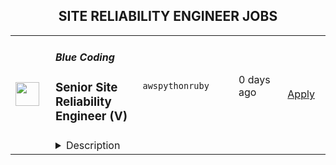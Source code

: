 <div align="center"><h2>SITE RELIABILITY ENGINEER JOBS</h2></div><table><tr>
                <td width="100" height="100" rowspan="2">
                    <img src="https://media.licdn.com/dms/image/C4D0BAQHlK67hgnhzQw/company-logo_200_200/0/1631346154820?e=2147483647&v=beta&t=_R2Ssj7L_f4xqmSCcq0nOLCyCz0QN2lFnHssxxhj3YY" width="38px" height="auto">
                </td>
                <td width="300">
                    <h5>Blue Coding</h5>
                    <h3>Senior Site Reliability Engineer (V)</h3>
                </td>
                <td width="300">
                    <code>aws</code><code>python</code><code>ruby</code>
                </td>
                <td width="200">
                <text>0 days ago</text>
                </td>
                <td width="100" rowspan="2">
                <a href="https://www.realworkfromanywhere.com/jobs/senior-site-reliability-engineer-v-blue-coding-3147" align="right" target="_blank">Apply</a>
                </td>
            </tr>
            <tr>
                <td colspan="3">
                <details><summary>Description</summary>
                <div><b style="font-size: 24px">Why Blue Coding?</b><span style="font-size: 24px">&nbsp;</span></div><div><br></div><div>At Blue Coding, we specialize in hiring excellent developers and amazing people from all over Latin America and other parts of the world. For the past 11 years, we’ve helped cutting-edge companies in the United States and Canada build great development teams and develop great products. Large multinationals, digital agencies, Saas providers, and software consulting firms are just a few of our clients. Our team of over 150 engineers, project managers, QA, UX/UI designers, and many more is distributed in more than 10 countries across the Americas. We are a fully remote company working with a wide array of technologies, and we have expertise in every stage of the software development process.</div><div><br></div><div>Our team is highly connected, united, and culturally diverse, and our collaborators are involved in many initiatives around the world, from wildlife preservation to volunteering at local charities. We stand for honesty, fairness, respect, efficiency, hard work, and cooperation.</div><div><br></div><div><b style="font-size: 13pt;">What are we looking for?</b></div><div><br></div><div><span style="font-size: 16px;">In this opportunity, we are looking for an experienced Site Reliability Engineer to work with one of our foreign clients, a corporation that, through its subsidiaries, provides life insurance protection targeted to the middle American market. They're transforming how technology powers the life insurance experience. To support their ambitious growth goals, they’re evolving from a traditional Network Operations Center (NOC) model to a modern, hybrid Site Reliability Engineering (SRE) approach.</span></div><div><br></div><div><span style="font-size: 16px;">This is a rare opportunity to be the very</span><b style="font-size: 16px;"> first SRE hire</b><span style="font-size: 16px;">—you won’t just support reliability, </span><b style="font-size: 16px;">you’ll define it</b><span style="font-size: 16px;">. From shaping processes and selecting tools to mentoring engineers and building automation, you’ll help them create a high-performing reliability function from the ground up.</span></div><div><br></div><div><br></div><div><b style="font-size: 13pt;">What's unique about this job?</b></div><div><br></div><div><span style="font-size: 16px;">Through innovation in product design and distribution that provides access to the middle market, including call center and web-enabled sales and underwriting processes, quick issuance of policies, and an emphasis on products not medically underwritten at the time of sale, the company seeks to make life insurance more affordable for the middle market. </span></div><h3>Here are some of the exciting day-to-day challenges you will face in this role:</h3><li><b>Build the foundation</b>: Design and implement SRE best practices, processes, and tooling.</li><li><b>Lead operational transformation</b>: Help transition their NOC into a technically empowered, automation-driven reliability team.</li><li><b>Own observability and monitoring</b>: Drive improvements in system monitoring, alerting, and dashboards using tools like&nbsp;<b>Grafana</b>,&nbsp;<b>CloudWatch</b>, and&nbsp;<b>Datadog</b>.</li><li><b>Automate everything</b>: Reduce manual effort and increase resilience through&nbsp;<b>Terraform</b>, scripting, and cloud-native automation.</li><li><b>Define and measure reliability</b>: Establish&nbsp;<b>SLIs</b>,&nbsp;<b>SLOs</b>, and&nbsp;<b>error budgets</b>&nbsp;that keep the team accountable to high uptime and stability goals.</li><li><b>Collaborate and mentor</b>: Work closely with DevOps, SysOps, and engineering teams while helping&nbsp;<b>upskill existing NOC engineers</b>.</li><li><b>Be a change agent</b>: Bring a forward-looking mindset, driving cultural and technical change across the organization.</li>,<h3>You will shine if you have:</h3><li>5+ years in SRE, DevOps, or advanced systems engineering roles.</li><li>Proven experience building or transforming SRE practices—you know what it takes to stand up a new function.</li><li>Experience in creating and managing, reporting, and analyzing stability metrics.</li><li>Strong AWS expertise.</li><li>Strong experience with Secrets Management tooling like AWS Secrets Manager, HashiCorp Vault, Keeper, or Infisical strongly desired.</li><li>Experience in the Atlassian tool platform (Jira, Confluence, Bitbucket) strongly desired.</li><li>Hands-on experience with Terraform and infrastructure-as-code. This should include tools like Chef, Puppet, or Ansible.</li><li>Proficiency in Python and/or Ruby for automation and integrations.</li><li>Expertise in monitoring, observability, incident response, and service reliability.</li><li>Ability to define SLIs/SLOs and build data-driven operational metrics.</li><li>Excellent collaborator with a passion for mentorship and team growth.</li>,<h3>It doesn’t hurt if you also have:</h3><li>AWS certifications are highly preferred</li><li>Experience in insurance, fintech, or other regulated industries.</li><li>Familiarity with <a rel="noopener noreferrer" class="postings-link" href="http://incident.io">incident.io</a>, Jira Service Manager, or similar ITSM tools.</li><li>Background in CI/CD pipelines and modern DevOps practices.</li>,<h3>Here are some of the perks we offer you:</h3><li>Salary in USD</li><li>Full-time</li><li>100% Remote</li><div><span style="font-size: 24px">Ready to learn more? Apply below!&nbsp;</span></div>
                </details>
                </td>
            </tr></table>